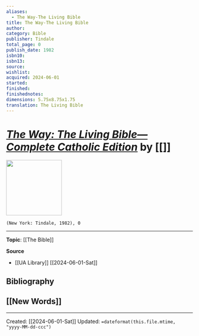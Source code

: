 ```yaml
---
aliases:
  - The Way-The Living Bible
title: The Way-The Living Bible
author: 
category: Bible
publisher: Tindale
total_page: 0
publish_date: 1982
isbn10: 
isbn13: 
source: 
wishlist:
acquired: 2024-06-01
started: 
finished: 
finishednotes:
dimensions: 5.75x8.75x1.75
translation: The Living Bible
---
```

# *[The Way: The Living Bible—Complete Catholic Edition]()* by [[]]

<img src="" width=150>

`(New York: Tindale, 1982), 0`



--- 
**Topic**: [[The Bible]]

**Source**
- [[UA Library]] [[2024-06-01-Sat]]

**Bibliography**
- 
 
**[[New Words]]**
- 

---
Created: [[2024-06-01-Sat]]
Updated: `=dateformat(this.file.mtime, "yyyy-MM-dd-ccc")`